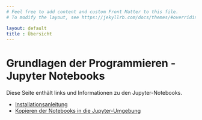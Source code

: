 ```yaml
---
# Feel free to add content and custom Front Matter to this file.
# To modify the layout, see https://jekyllrb.com/docs/themes/#overriding-theme-defaults

layout: default
title : Übersicht
---
```

 
# Grundlagen der Programmieren - Jupyter Notebooks

Diese Seite enthält links und Informationen zu den Jupyter-Notebooks. 

* [Installationsanleitung](installationsanleitung-beakerx)
* [Kopieren der Notebooks in die Jupyter-Umgebung](notebook-upload)